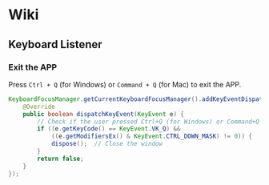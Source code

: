 # Wiki

## Keyboard Listener

### Exit the APP

Press `Ctrl + Q` (for Windows) or `Command + Q` (for Mac) to exit the APP.

```java
KeyboardFocusManager.getCurrentKeyboardFocusManager().addKeyEventDispatcher(new KeyEventDispatcher() {
    @Override
    public boolean dispatchKeyEvent(KeyEvent e) {
        // Check if the user pressed Ctrl+Q (for Windows) or Command+Q (for Mac)
        if ((e.getKeyCode() == KeyEvent.VK_Q) && 
            ((e.getModifiersEx() & KeyEvent.CTRL_DOWN_MASK) != 0)) {
            dispose();  // Close the window
        }
        return false;
    }
});
```

